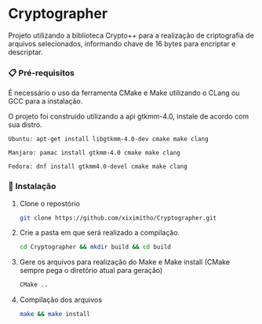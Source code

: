 # Cryptographer

Projeto utilizando a biblioteca Crypto++ para a realização de criptografia de arquivos selecionados, informando chave de 16 bytes para encriptar e descriptar.

### 📋 Pré-requisitos
É necessário o uso da ferramenta CMake e Make utilizando o CLang ou GCC para a instalação.

O projeto foi construido utilizando a api gtkmm-4.0, instale de acordo com sua distro. <br>
```
Ubuntu: apt-get install libgtkmm-4.0-dev cmake make clang
```
```
Manjaro: pamac install gtkmm-4.0 cmake make clang 
```
```
Fedora: dnf install gtkmm4.0-devel cmake make clang 
```

### 🔧 Instalação

1. Clone o repostório
   ```sh
   git clone https://github.com/xiximitho/Cryptographer.git
   ```
2. Crie a pasta em que será realizado a compilação.
   ```sh
   cd Cryptographer && mkdir build && cd build
   ```
3. Gere os arquivos para realização do Make e Make install (CMake sempre pega o diretório atual para geração)
   ```sh
   CMake ..
   ```   
4. Compilação dos arquivos
   ```sh
   make && make install
   ```
